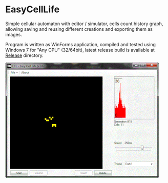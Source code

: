 # EasyCellLife
Simple cellular automaton with editor / simulator, cells count history graph, allowing saving and reusing different creations and exporting them as images.

Program is written as WinForms application, compiled and tested using Windows 7 for "Any CPU" (32/64bit),
latest release build is available at [Release](cell_life/bin/Release) directory.


![Alt Text](ecl.gif)
